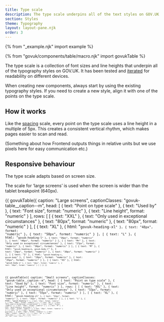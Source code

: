 ```yaml
---
title: Type scale
description: The type scale underpins all of the text styles on GOV.UK
section: Styles
theme: Typography
layout: layout-pane.njk
order: 3
---
```


{% from "_example.njk" import example %}

{% from "govuk/components/table/macro.njk" import govukTable %}

The type scale is a collection of font sizes and line heights that underpin all of the typography styles on GOV.UK. It has been tested and [iterated](https://designnotes.blog.gov.uk/2022/12/12/making-the-gov-uk-frontend-typography-scale-more-accessible/) for readability on different devices.

When creating new components, always start by using the existing typography styles. If you need to create a new style, align it with one of the points on the type scale.

## How it works

Like the [spacing](/styles/spacing/) scale, every point on the type scale uses a line height in a multiple of 5px. This creates a consistent vertical rhythm, which makes pages easier to scan and read.

(Something about how Frontend outputs things in relative units but we use pixels here for easy communication etc.)

## Responsive behaviour

The type scale adapts based on screen size.

The scale for ‘large screens’ is used when the screen is wider than the tablet breakpoint (640px).

{{ govukTable({
  caption: "Large screens",
  captionClasses: "govuk-table__caption--m",
  head: [
    {
      text: "Point on type scale"
    },
    {
      text: "Used by"
    },
    {
      text: "Font size",
      format: "numeric"
    },
    {
      text: "Line height",
      format: "numeric"
    }
  ],
  rows: [
    [
      {
        text: "XXL"
      },
      {
        text: "Only used in exceptional circumstances"
      },
      {
        text: "80px",
        format: "numeric"
      },
      {
        text: "80px",
        format: "numeric"
      }
    ],
    [
      {
        text: "XL"
      },
      {
        html: "<code>govuk-heading-xl<code>"
      },
      {
        text: "48px",
        format: "numeric"
      },
      {
        text: "50px",
        format: "numeric"
      }
    ],
    [
      {
        text: "L"
      },
      {
        html: "<code>govuk-heading-l<code>"
      },
      {
        text: "36px",
        format: "numeric"
      },
      {
        text: "40px",
        format: "numeric"
      }
    ],
    [
      {
        text: "M+"
      },
      {
        text: "Only used in exceptional circumstances"
      },
      {
        text: "27px",
        format: "numeric"
      },
      {
        text: "30px",
        format: "numeric"
      }
    ],
    [
      {
        text: "M"
      },
      {
        html: "<code>govuk-heading-m</code>, <code>govuk-body-l</code>"
      },
      {
        text: "24px",
        format: "numeric"
      },
      {
        text: "30px",
        format: "numeric"
      }
    ],
    [
      {
        text: "S"
      },
      {
        html: "<code>govuk-heading-s</code>, <code>govuk-body</code>"
      },
      {
        text: "19px",
        format: "numeric"
      },
      {
        text: "25px",
        format: "numeric"
      }
    ],
    [
      {
        text: "XS"
      },
      {
        html: "<code>govuk-body-s<code>"
      },
      {
        text: "16px",
        format: "numeric"
      },
      {
        text: "20px",
        format: "numeric"
      }
    ]
  ]
}) }}

{{ govukTable({
  caption: "Small screens",
  captionClasses: "govuk-table__caption--m",
  head: [
    {
      text: "Point on type scale"
    },
    {
      text: "Used by"
    },
    {
      text: "Font size",
      format: "numeric"
    },
    {
      text: "Line height",
      format: "numeric"
    }
  ],
  rows: [
    [
      {
        text: "XXL"
      },
      {
        text: "Only used in exceptional circumstances"
      },
      {
        text: "53px",
        format: "numeric"
      },
      {
        text: "55px",
        format: "numeric"
      }
    ],
    [
      {
        text: "XL"
      },
      {
        html: "<code>govuk-heading-xl<code>"
      },
      {
        text: "32px",
        format: "numeric"
      },
      {
        text: "35px",
        format: "numeric"
      }
    ],
    [
      {
        text: "L"
      },
      {
        html: "<code>govuk-heading-l<code>"
      },
      {
        text: "27px",
        format: "numeric"
      },
      {
        text: "30px",
        format: "numeric"
      }
    ],
    [
      {
        text: "M+"
      },
      {
        text: "Only used in exceptional circumstances"
      },
      {
        text: "21px",
        format: "numeric"
      },
      {
        text: "25px",
        format: "numeric"
      }
    ],
    [
      {
        text: "M"
      },
      {
        html: "<code>govuk-heading-m</code>, <code>govuk-body-l</code>"
      },
      {
        text: "21px",
        format: "numeric"
      },
      {
        text: "25px",
        format: "numeric"
      }
    ],
    [
      {
        text: "S"
      },
      {
        html: "<code>govuk-heading-s</code>, <code>govuk-body</code>"
      },
      {
        text: "19px",
        format: "numeric"
      },
      {
        text: "25px",
        format: "numeric"
      }
    ],
    [
      {
        text: "XS"
      },
      {
        html: "<code>govuk-body-s<code>"
      },
      {
        text: "16px",
        format: "numeric"
      },
      {
        text: "20px",
        format: "numeric"
      }
    ]
  ]
}) }}
